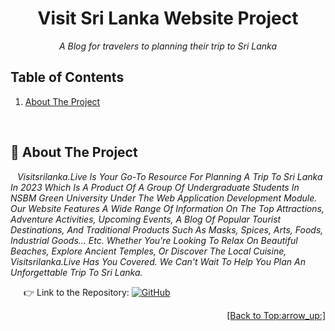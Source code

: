 
<div id="top"></div>
<h1 align="center"> Visit Sri Lanka Website Project</h1>
<p align="center"><i> A Blog for travelers to planning their trip to Sri Lanka </i></p>


## Table of Contents
<ol>
    <li><a href="#about">About The Project</a></li>
 </ol>

<br/>

<a name="about"></a>
## :round_pushpin: About The Project
&ensp; *Visitsrilanka.Live Is Your Go-To Resource For Planning A Trip To Sri Lanka In 2023 Which Is A Product Of A Group Of Undergraduate Students In NSBM Green University Under The Web Application Development Module.
Our Website Features A Wide Range Of Information On The Top Attractions, Adventure Activities, Upcoming Events, A Blog Of Popular Tourist Destinations, And Traditional Products Such As Masks, Spices, Arts, Foods, Industrial Goods... Etc. Whether You're Looking To Relax On Beautiful Beaches, Explore Ancient Temples, Or Discover The Local Cuisine, Visitsrilanka.Live Has You Covered. We Can't Wait To Help You Plan An Unforgettable Trip To Sri Lanka.*<br/>

&ensp;&ensp;&ensp;:point_right: Link to the Repository: <a href="https://github.com/damithadev/Visit-Srilanka-Web">![GitHub](https://img.shields.io/badge/github-%23121011.svg?style=for-the-badge&logo=github&logoColor=white)<a/>
<p align="right"><a href="#top">[Back to Top:arrow_up:]</a></p>


<br/>


